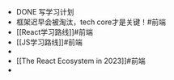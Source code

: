 - DONE 写学习计划
- 框架迟早会被淘汰，tech core才是关键！#前端
- [[React学习路线]]#前端
- [[JS学习路线]]#前端
-
- [[The React Ecosystem in 2023]]#前端
-